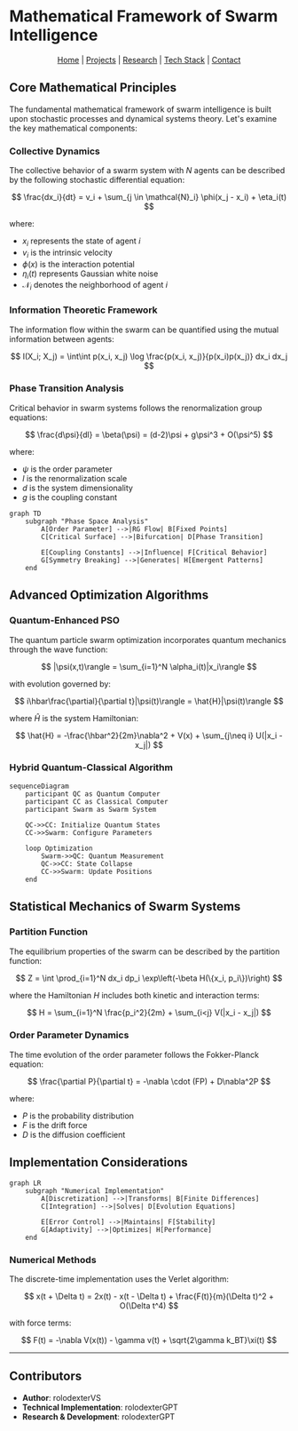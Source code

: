 # Mathematical Framework of Swarm Intelligence

<p align="center">
  <a href="../../../../README.md">Home</a> | <a href="../../../../projects/projects.md">Projects</a> | <a href="../../../../research/research.md">Research</a> | <a href="../../../../techstack/techstack.md">Tech Stack</a> | <a href="../../../../contact.md">Contact</a>
</p>

## Core Mathematical Principles

The fundamental mathematical framework of swarm intelligence is built upon stochastic processes and dynamical systems theory. Let's examine the key mathematical components:

### Collective Dynamics

The collective behavior of a swarm system with $N$ agents can be described by the following stochastic differential equation:

$$
\frac{dx_i}{dt} = v_i + \sum_{j \in \mathcal{N}_i} \phi(x_j - x_i) + \eta_i(t)
$$

where:
- $x_i$ represents the state of agent $i$
- $v_i$ is the intrinsic velocity
- $\phi(x)$ is the interaction potential
- $\eta_i(t)$ represents Gaussian white noise
- $\mathcal{N}_i$ denotes the neighborhood of agent $i$

### Information Theoretic Framework

The information flow within the swarm can be quantified using the mutual information between agents:

$$
I(X_i; X_j) = \int\int p(x_i, x_j) \log \frac{p(x_i, x_j)}{p(x_i)p(x_j)} dx_i dx_j
$$

### Phase Transition Analysis

Critical behavior in swarm systems follows the renormalization group equations:

$$
\frac{d\psi}{dl} = \beta(\psi) = (d-2)\psi + g\psi^3 + O(\psi^5)
$$

where:
- $\psi$ is the order parameter
- $l$ is the renormalization scale
- $d$ is the system dimensionality
- $g$ is the coupling constant

```mermaid
graph TD
    subgraph "Phase Space Analysis"
        A[Order Parameter] -->|RG Flow| B[Fixed Points]
        C[Critical Surface] -->|Bifurcation| D[Phase Transition]
        
        E[Coupling Constants] -->|Influence| F[Critical Behavior]
        G[Symmetry Breaking] -->|Generates| H[Emergent Patterns]
    end
```

## Advanced Optimization Algorithms

### Quantum-Enhanced PSO

The quantum particle swarm optimization incorporates quantum mechanics through the wave function:

$$
|\psi(x,t)\rangle = \sum_{i=1}^N \alpha_i(t)|x_i\rangle
$$

with evolution governed by:

$$
i\hbar\frac{\partial}{\partial t}|\psi(t)\rangle = \hat{H}|\psi(t)\rangle
$$

where $\hat{H}$ is the system Hamiltonian:

$$
\hat{H} = -\frac{\hbar^2}{2m}\nabla^2 + V(x) + \sum_{j\neq i} U(|x_i - x_j|)
$$

### Hybrid Quantum-Classical Algorithm

```mermaid
sequenceDiagram
    participant QC as Quantum Computer
    participant CC as Classical Computer
    participant Swarm as Swarm System
    
    QC->>CC: Initialize Quantum States
    CC->>Swarm: Configure Parameters
    
    loop Optimization
        Swarm->>QC: Quantum Measurement
        QC->>CC: State Collapse
        CC->>Swarm: Update Positions
    end
```

## Statistical Mechanics of Swarm Systems

### Partition Function

The equilibrium properties of the swarm can be described by the partition function:

$$
Z = \int \prod_{i=1}^N dx_i dp_i \exp\left(-\beta H(\{x_i, p_i\})\right)
$$

where the Hamiltonian $H$ includes both kinetic and interaction terms:

$$
H = \sum_{i=1}^N \frac{p_i^2}{2m} + \sum_{i<j} V(|x_i - x_j|)
$$

### Order Parameter Dynamics

The time evolution of the order parameter follows the Fokker-Planck equation:

$$
\frac{\partial P}{\partial t} = -\nabla \cdot (FP) + D\nabla^2P
$$

where:
- $P$ is the probability distribution
- $F$ is the drift force
- $D$ is the diffusion coefficient

## Implementation Considerations

```mermaid
graph LR
    subgraph "Numerical Implementation"
        A[Discretization] -->|Transforms| B[Finite Differences]
        C[Integration] -->|Solves| D[Evolution Equations]
        
        E[Error Control] -->|Maintains| F[Stability]
        G[Adaptivity] -->|Optimizes| H[Performance]
    end
```

### Numerical Methods

The discrete-time implementation uses the Verlet algorithm:

$$
x(t + \Delta t) = 2x(t) - x(t - \Delta t) + \frac{F(t)}{m}(\Delta t)^2 + O(\Delta t^4)
$$

with force terms:

$$
F(t) = -\nabla V(x(t)) - \gamma v(t) + \sqrt{2\gamma k_BT}\xi(t)
$$

---

## Contributors

- **Author**: rolodexterVS
- **Technical Implementation**: rolodexterGPT
- **Research & Development**: rolodexterGPT

